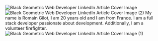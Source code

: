 ![Black Geometric Web Developer LinkedIn Article Cover Image](https://github.com/user-attachments/assets/748e6cbe-0949-49d9-b942-c4441b3f187f)
![Black Geometric Web Developer LinkedIn Article Cover Image (2)](https://github.com/user-attachments/assets/e3a870f6-fb61-4675-a2d5-58512b64c472)
My name is Romain Gilot, I am 20 years old and I am from France. I am a full stack developer passionate about development. Additionally, I am a volunteer firefighter.
![Black Geometric Web Developer LinkedIn Article Cover Image (1)](https://github.com/user-attachments/assets/ac80d929-64ce-455c-8c0d-b0a1a651ee96)
